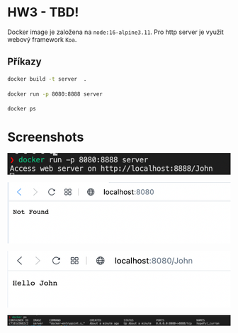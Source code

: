 # HW3 - TBD!

Docker image je založena na `node:16-alpine3.11`. Pro http server je využit webový framework `Koa`.

## Příkazy

```bash
docker build -t server  .

docker run -p 8080:8888 server

docker ps
```

# Screenshots

![running](screenshots/running.png)

![getSlash](screenshots/getSlash.png)

![getJohn](screenshots/getJogn.png)

![dockerps](screenshots/dockerps.png)
